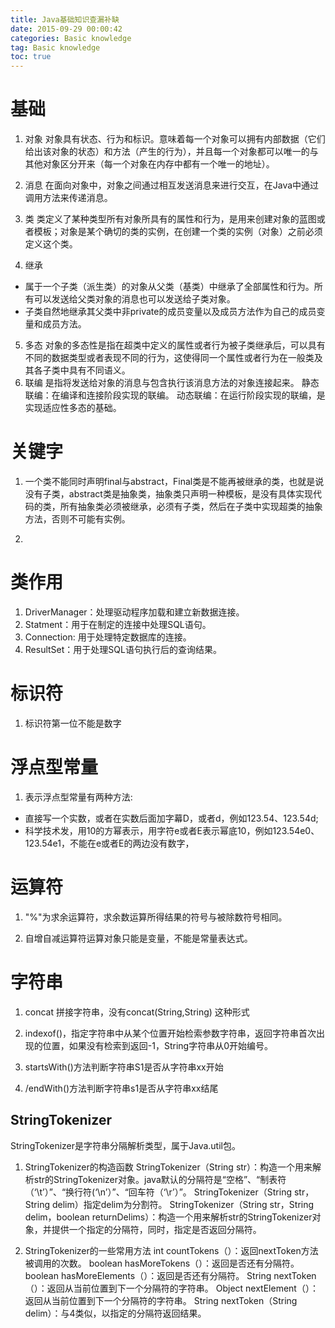 ```yaml
---
title: Java基础知识查漏补缺
date: 2015-09-29 00:00:42   
categories: Basic knowledge   
tag: Basic knowledge
toc: true  
---
```

# 基础
1. 对象
  对象具有状态、行为和标识。意味着每一个对象可以拥有内部数据（它们给出该对象的状态）和方法（产生的行为），并且每一个对象都可以唯一的与其他对象区分开来（每一个对象在内存中都有一个唯一的地址）。

2. 消息
  在面向对象中，对象之间通过相互发送消息来进行交互，在Java中通过调用方法来传递消息。
3. 类
  类定义了某种类型所有对象所具有的属性和行为，是用来创建对象的蓝图或者模板；对象是某个确切的类的实例，在创建一个类的实例（对象）之前必须定义这个类。
4. 继承
  - 属于一个子类（派生类）的对象从父类（基类）中继承了全部属性和行为。所有可以发送给父类对象的消息也可以发送给子类对象。
  - 子类自然地继承其父类中非private的成员变量以及成员方法作为自己的成员变量和成员方法。

5. 多态
  对象的多态性是指在超类中定义的属性或者行为被子类继承后，可以具有不同的数据类型或者表现不同的行为，这使得同一个属性或者行为在一般类及其各子类中具有不同语义。
6. 联编
  是指将发送给对象的消息与包含执行该消息方法的对象连接起来。
  静态联编：在编译和连接阶段实现的联编。
  动态联编：在运行阶段实现的联编，是实现适应性多态的基础。

# 关键字
1. 一个类不能同时声明final与abstract，Final类是不能再被继承的类，也就是说没有子类，abstract类是抽象类，抽象类只声明一种模板，是没有具体实现代码的类，所有抽象类必须被继承，必须有子类，然后在子类中实现超类的抽象方法，否则不可能有实例。

2.

# 类作用
1. DriverManager：处理驱动程序加载和建立新数据连接。
2. Statment：用于在制定的连接中处理SQL语句。
3. Connection: 用于处理特定数据库的连接。
4. ResultSet：用于处理SQL语句执行后的查询结果。

# 标识符

1. 标识符第一位不能是数字

# 浮点型常量

1. 表示浮点型常量有两种方法:
- 直接写一个实数，或者在实数后面加字幕D，或者d，例如123.54、123.54d;
- 科学技术发，用10的方幂表示，用字符e或者E表示幂底10，例如123.54e0、123.54e1，不能在e或者E的两边没有数字，

# 运算符

1. "%"为求余运算符，求余数运算所得结果的符号与被除数符号相同。

2. 自增自减运算符运算对象只能是变量，不能是常量表达式。

<!--more-->


# 字符串

1. concat 拼接字符串，没有concat(String,String) 这种形式

2. indexof()，指定字符串中从某个位置开始检索参数字符串，返回字符串首次出现的位置，如果没有检索到返回-1，String字符串从0开始编号。

3. startsWith()方法判断字符串S1是否从字符串xx开始

4. /endWith()方法判断字符串s1是否从字符串xx结尾

## StringTokenizer
StringTokenizer是字符串分隔解析类型，属于Java.util包。

1. StringTokenizer的构造函数
StringTokenizer（String str）：构造一个用来解析str的StringTokenizer对象。java默认的分隔符是“空格”、“制表符（‘\t’）”、“换行符(‘\n’）”、“回车符（‘\r’）”。
StringTokenizer（String str，String delim）指定delim为分割符。
StringTokenizer（String str，String delim，boolean returnDelims）：构造一个用来解析str的StringTokenizer对象，并提供一个指定的分隔符，同时，指定是否返回分隔符。

2. StringTokenizer的一些常用方法
int countTokens（）：返回nextToken方法被调用的次数。
boolean hasMoreTokens（）：返回是否还有分隔符。
boolean hasMoreElements（）：返回是否还有分隔符。
String nextToken（）：返回从当前位置到下一个分隔符的字符串。
Object nextElement（）：返回从当前位置到下一个分隔符的字符串。
String nextToken（String delim）：与4类似，以指定的分隔符返回结果。
